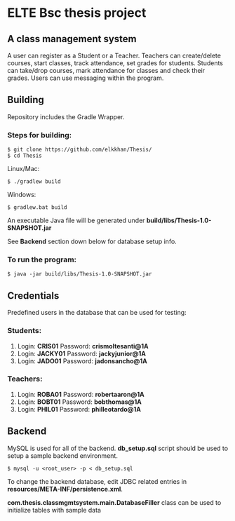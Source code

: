 # ELTE Bsc thesis project
## A class management system
A user can register as a Student or a Teacher.
Teachers can create/delete courses, start classes, track attendance, set grades for students.
Students can take/drop courses, mark attendance for classes and check their grades.
Users can use messaging within the program.

## Building
Repository includes the Gradle Wrapper.
### Steps for building:
```
$ git clone https://github.com/elkkhan/Thesis/
$ cd Thesis
```
Linux/Mac:
```
$ ./gradlew build
```
Windows:
```
$ gradlew.bat build
```
An executable Java file will be generated under **build/libs/Thesis-1.0-SNAPSHOT.jar**

See **Backend** section down below for database setup info.

### To run the program:
```
$ java -jar build/libs/Thesis-1.0-SNAPSHOT.jar
```
## Credentials
Predefined users in the database that can be used for testing:
### Students:
1) Login: **CRIS01**
   Password: **crismoltesanti@1A**
2) Login: **JACKY01**
   Password: **jackyjunior@1A**
3) Login: **JADO01**
   Password: **jadonsancho@1A**
### Teachers:
1) Login: **ROBA01**
   Password: **robertaaron@1A**
2) Login: **BOBT01**
   Password: **bobthomas@1A**
3) Login: **PHIL01**
   Password: **philleotardo@1A**

 ## Backend
MySQL is used for all of the backend.
**db_setup.sql** script should be used to setup a sample backend environment.
```
$ mysql -u <root_user> -p < db_setup.sql
``` 
To change the backend database, edit JDBC related entries in **resources/META-INF/persistence.xml**.

**com.thesis.classmgmtsystem.main.DatabaseFiller** class can be used to initialize tables with sample data
